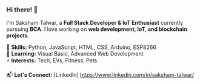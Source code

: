 ### Hi there! 👋  
I'm Saksham Talwar, a **Full Stack Developer & IoT Enthusiast** currently pursuing **BCA**. I love working on **web development, IoT, and blockchain projects**.  

🚀 **Skills:** Python, JavaScript, HTML, CSS, Arduino, ESP8266  
🎯 **Learning:** Visual Basic, Advanced Web Development  
⚡ **Interests:** Tech, EVs, Fitness, Pets  

📬 **Let's Connect:** [LinkedIn] https://www.linkedin.com/in/saksham-talwar/  

<!--
**sakshamtalwarr/sakshamtalwarr** is a ✨ _special_ ✨ repository because its `README.md` (this file) appears on your GitHub profile.

Here are some ideas to get you started:

- 🔭 I’m currently working on ...
- 🌱 I’m currently learning ...
- 👯 I’m looking to collaborate on ...
- 🤔 I’m looking for help with ...
- 💬 Ask me about ...
- 📫 How to reach me: ...
- 😄 Pronouns: ...
- ⚡ Fun fact: ...
-->
